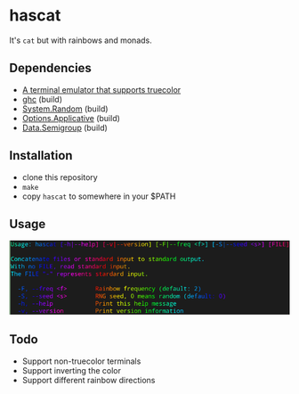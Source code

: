 # hascat

It's `cat` but with rainbows and monads.

## Dependencies

- [A terminal emulator that supports truecolor](https://gist.github.com/XVilka/8346728#now-supporting-truecolour)
- [ghc](https://www.haskell.org/downloads/linux) (build)
- [System.Random](https://hackage.haskell.org/package/random) (build)
- [Options.Applicative](https://hackage.haskell.org/package/optparse-applicative) (build)
- [Data.Semigroup](https://hackage.haskell.org/package/semigroups) (build)

## Installation

- clone this repository
- `make`
- copy `hascat` to somewhere in your $PATH

## Usage

![Usage](img/usage.png)

## Todo

- Support non-truecolor terminals
- Support inverting the color
- Support different rainbow directions
